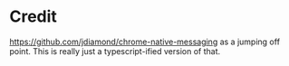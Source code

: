 # Credit
https://github.com/jdiamond/chrome-native-messaging as a jumping off point. This is really
just a typescript-ified version of that.
